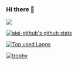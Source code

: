 ### Hi there 👋

<!--
**aiai-github/aiai-github** is a ✨ _special_ ✨ repository because its `README.md` (this file) appears on your GitHub profile.

Here are some ideas to get you started:

- 🔭 I’m currently working on ...
- 🌱 I’m currently learning ...
- 👯 I’m looking to collaborate on ...
- 🤔 I’m looking for help with ...
- 💬 Ask me about ...
- 📫 How to reach me: ...
- 😄 Pronouns: ...
- ⚡ Fun fact: ...
-->

![](https://github-profile-summary-cards.vercel.app/api/cards/profile-details?username=aiai-github&theme=default)

[![aiai-github's github stats](https://github-readme-stats.vercel.app/api?username=aiai-github&hide=contribs&count_private=true&show_icons=true&theme=default)](https://github.com/aiai-github/)

[![Top used Langs](https://github-readme-stats.vercel.app/api/top-langs/?username=aiai-github&layout=compact&theme=default)](https://github.com/aiai-github/)

[![trophy](https://github-profile-trophy.vercel.app/?username=aiai-github&theme=flat)](https://github.com/aiai-github/github-profile-trophy)
